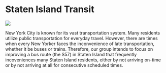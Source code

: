 
# Staten Island Transit

![](https://github.com/pmendoza41/Staten-Island-Transit/blob/readme-edits/staten%20island.jpg?raw=true)

New York City is known for its vast transportation system. Many residents utilize public transportation for everyday travel. However, there are times when every New Yorker faces the inconvenience of late transportation, whether it be buses or trains. Therefore, our group intends to focus on improving a bus route (the S57) in Staten Island that frequently incoveniences many Staten Island residents, either by not arriving on-time or by not arriving at all for consecutive scheduled times. 
